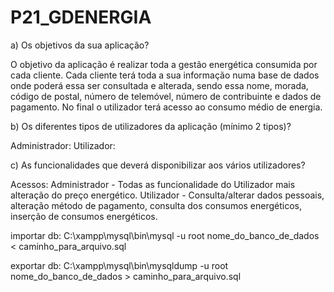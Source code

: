 # P21_GDENERGIA

a) Os objetivos da sua aplicação?

O objetivo da aplicação é realizar toda a gestão energética consumida por cada cliente. Cada cliente terá toda a sua informação numa base de dados onde poderá essa ser consultada e alterada, sendo essa nome, morada, código de postal, número de telemóvel, número de contribuinte e dados de pagamento.
No final o utilizador terá acesso ao consumo médio de energia.

b) Os diferentes tipos de utilizadores da aplicação (mínimo 2 tipos)?

Administrador:
Utilizador:

c) As funcionalidades que deverá disponibilizar aos vários utilizadores?

Acessos:
Administrador - Todas as funcionalidade do Utilizador mais alteração do preço energético.
Utilizador - Consulta/alterar dados pessoais, alteração método de pagamento, consulta dos consumos energéticos, inserção de consumos energéticos.


importar db:
 C:\xampp\mysql\bin\mysql -u root nome_do_banco_de_dados < caminho_para_arquivo.sql

exportar db:
C:\xampp\mysql\bin\mysqldump -u root nome_do_banco_de_dados > caminho_para_arquivo.sql